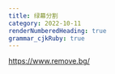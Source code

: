 ```yaml
---
title: 绿幕分割
category: 2022-10-11
renderNumberedHeading: true
grammar_cjkRuby: true
---
```



https://www.remove.bg/